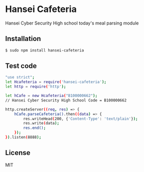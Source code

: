# Hansei Cafeteria

Hansei Cyber Security High school today's meal parsing module

## Installation
```sh
$ sudo npm install hansei-cafeteria
```
## Test code
```sh
"use strict";
let Hcafeteria = require('hansei-cafeteria');
let http = require('http');

let hCafe = new Hcafeteria("B100000662");
// Hansei Cyber Security High School Code = B100000662

http.createServer((req, res) => {
    hCafe.parseCafeteria().then((data) => {
        res.writeHead(200, {'Content-Type': 'text/plain'});
        res.write(data);
        res.end();
    });
}).listen(8888);
```
License
----
MIT
